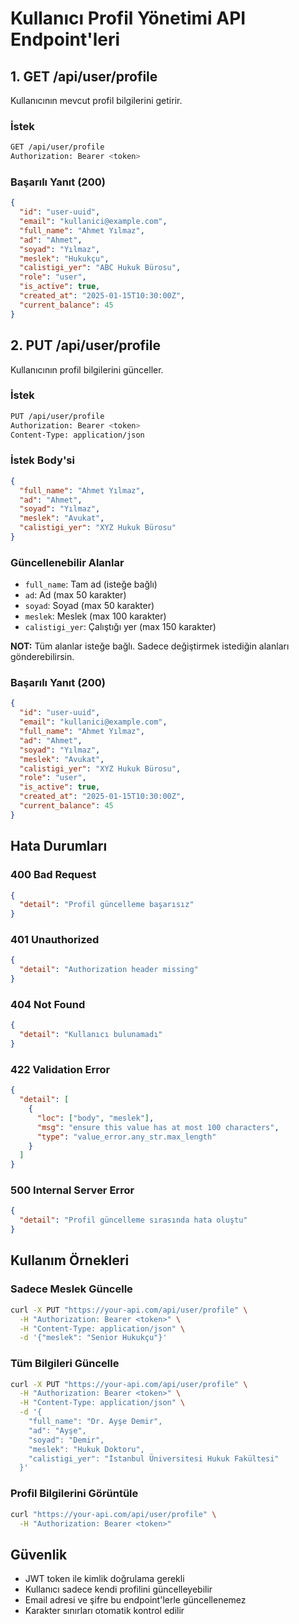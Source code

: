 # Kullanıcı Profil Yönetimi API Endpoint'leri

## 1. GET /api/user/profile

Kullanıcının mevcut profil bilgilerini getirir.

### İstek
```bash
GET /api/user/profile
Authorization: Bearer <token>
```

### Başarılı Yanıt (200)
```json
{
  "id": "user-uuid",
  "email": "kullanici@example.com", 
  "full_name": "Ahmet Yılmaz",
  "ad": "Ahmet",
  "soyad": "Yılmaz", 
  "meslek": "Hukukçu",
  "calistigi_yer": "ABC Hukuk Bürosu",
  "role": "user",
  "is_active": true,
  "created_at": "2025-01-15T10:30:00Z",
  "current_balance": 45
}
```

## 2. PUT /api/user/profile

Kullanıcının profil bilgilerini günceller.

### İstek
```bash
PUT /api/user/profile
Authorization: Bearer <token>
Content-Type: application/json
```

### İstek Body'si
```json
{
  "full_name": "Ahmet Yılmaz",
  "ad": "Ahmet", 
  "soyad": "Yılmaz",
  "meslek": "Avukat",
  "calistigi_yer": "XYZ Hukuk Bürosu"
}
```

### Güncellenebilir Alanlar
- `full_name`: Tam ad (isteğe bağlı)
- `ad`: Ad (max 50 karakter)
- `soyad`: Soyad (max 50 karakter)  
- `meslek`: Meslek (max 100 karakter)
- `calistigi_yer`: Çalıştığı yer (max 150 karakter)

**NOT:** Tüm alanlar isteğe bağlı. Sadece değiştirmek istediğin alanları gönderebilirsin.

### Başarılı Yanıt (200)
```json
{
  "id": "user-uuid",
  "email": "kullanici@example.com",
  "full_name": "Ahmet Yılmaz", 
  "ad": "Ahmet",
  "soyad": "Yılmaz",
  "meslek": "Avukat",
  "calistigi_yer": "XYZ Hukuk Bürosu",
  "role": "user",
  "is_active": true,
  "created_at": "2025-01-15T10:30:00Z",
  "current_balance": 45
}
```

## Hata Durumları

### 400 Bad Request
```json
{
  "detail": "Profil güncelleme başarısız"
}
```

### 401 Unauthorized
```json
{
  "detail": "Authorization header missing"
}
```

### 404 Not Found
```json
{
  "detail": "Kullanıcı bulunamadı"
}
```

### 422 Validation Error
```json
{
  "detail": [
    {
      "loc": ["body", "meslek"],
      "msg": "ensure this value has at most 100 characters", 
      "type": "value_error.any_str.max_length"
    }
  ]
}
```

### 500 Internal Server Error
```json
{
  "detail": "Profil güncelleme sırasında hata oluştu"
}
```

## Kullanım Örnekleri

### Sadece Meslek Güncelle
```bash
curl -X PUT "https://your-api.com/api/user/profile" \
  -H "Authorization: Bearer <token>" \
  -H "Content-Type: application/json" \
  -d '{"meslek": "Senior Hukukçu"}'
```

### Tüm Bilgileri Güncelle
```bash
curl -X PUT "https://your-api.com/api/user/profile" \
  -H "Authorization: Bearer <token>" \
  -H "Content-Type: application/json" \
  -d '{
    "full_name": "Dr. Ayşe Demir",
    "ad": "Ayşe", 
    "soyad": "Demir",
    "meslek": "Hukuk Doktoru",
    "calistigi_yer": "İstanbul Üniversitesi Hukuk Fakültesi"
  }'
```

### Profil Bilgilerini Görüntüle
```bash
curl "https://your-api.com/api/user/profile" \
  -H "Authorization: Bearer <token>"
```

## Güvenlik
- JWT token ile kimlik doğrulama gerekli
- Kullanıcı sadece kendi profilini güncelleyebilir
- Email adresi ve şifre bu endpoint'lerle güncellenemez
- Karakter sınırları otomatik kontrol edilir